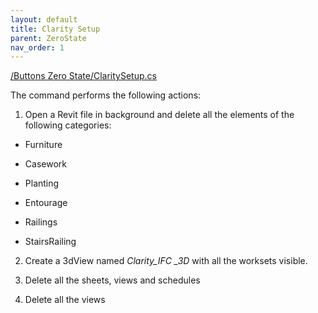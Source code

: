 ```yaml
---
layout: default
title: Clarity Setup
parent: ZeroState
nav_order: 1
---
```


[/Buttons Zero State/ClaritySetup.cs](https://github.com/giobel/ReviTab/blob/master/ReviTab/Buttons%20Zero%20State/ClaritySetup.cs)

The command performs the following actions:

1. Open a Revit file in background and delete all the elements of the following categories:

- Furniture

- Casework

- Planting

- Entourage

- Railings

- StairsRailing

2. Create a 3dView named *Clarity_IFC _3D* with all the worksets visible.

3. Delete all the sheets, views and schedules

4. Delete all the views
